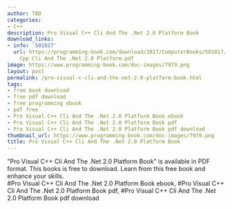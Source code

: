 ```yaml
---
author: TBD
categories:
- C++
description: Pro Visual C++ Cli And The .Net 2.0 Platform Book
download_links:
- info: '501017'
  url: https://programming-book.com/download/2017/ComputerBooks/501017/Pro Visual
    Cpp Cli And The .Net 2.0 Platform.pdf
image: https://www.programming-book.com/doc-images/7979.png
layout: post
permalink: /pro-visual-c-cli-and-the-net-2-0-platform-book.html
tags:
- free book download
- free pdf download
- free programming ebook
- pdf free
- Pro Visual C++ Cli And The .Net 2.0 Platform Book ebook
- Pro Visual C++ Cli And The .Net 2.0 Platform Book pdf
- Pro Visual C++ Cli And The .Net 2.0 Platform Book pdf download
thumbnail_url: https://www.programming-book.com/doc-images/7979.png
title: Pro Visual C++ Cli And The .Net 2.0 Platform Book
---
```


 
<div class="item-desc text-justify">
  "Pro Visual C++ Cli And The .Net 2.0 Platform Book" is available in PDF format. This books is free to download. Learn from this free book and enhance your skills.
  <br>
  #Pro Visual C++ Cli And The .Net 2.0 Platform Book ebook, #Pro Visual C++ Cli And The .Net 2.0 Platform Book pdf, #Pro Visual C++ Cli And The .Net 2.0 Platform Book pdf download
</div>